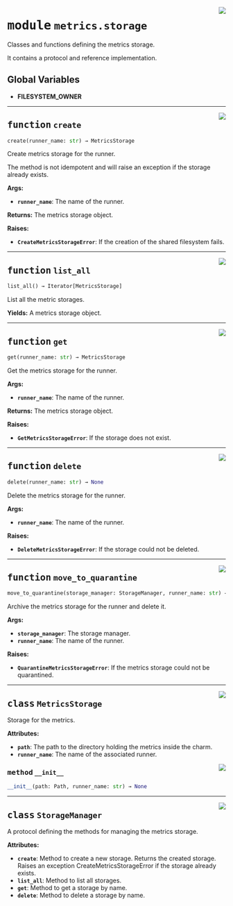<!-- markdownlint-disable -->

<a href="../src/github_runner_manager/metrics/storage.py#L0"><img align="right" style="float:right;" src="https://img.shields.io/badge/-source-cccccc?style=flat-square"></a>

# <kbd>module</kbd> `metrics.storage`
Classes and functions defining the metrics storage. 

It contains a protocol and reference implementation. 

**Global Variables**
---------------
- **FILESYSTEM_OWNER**

---

<a href="../src/github_runner_manager/metrics/storage.py#L71"><img align="right" style="float:right;" src="https://img.shields.io/badge/-source-cccccc?style=flat-square"></a>

## <kbd>function</kbd> `create`

```python
create(runner_name: str) → MetricsStorage
```

Create metrics storage for the runner. 

The method is not idempotent and will raise an exception if the storage already exists. 



**Args:**
 
 - <b>`runner_name`</b>:  The name of the runner. 



**Returns:**
 The metrics storage object. 



**Raises:**
 
 - <b>`CreateMetricsStorageError`</b>:  If the creation of the shared filesystem fails. 


---

<a href="../src/github_runner_manager/metrics/storage.py#L104"><img align="right" style="float:right;" src="https://img.shields.io/badge/-source-cccccc?style=flat-square"></a>

## <kbd>function</kbd> `list_all`

```python
list_all() → Iterator[MetricsStorage]
```

List all the metric storages. 



**Yields:**
  A metrics storage object. 


---

<a href="../src/github_runner_manager/metrics/storage.py#L123"><img align="right" style="float:right;" src="https://img.shields.io/badge/-source-cccccc?style=flat-square"></a>

## <kbd>function</kbd> `get`

```python
get(runner_name: str) → MetricsStorage
```

Get the metrics storage for the runner. 



**Args:**
 
 - <b>`runner_name`</b>:  The name of the runner. 



**Returns:**
 The metrics storage object. 



**Raises:**
 
 - <b>`GetMetricsStorageError`</b>:  If the storage does not exist. 


---

<a href="../src/github_runner_manager/metrics/storage.py#L142"><img align="right" style="float:right;" src="https://img.shields.io/badge/-source-cccccc?style=flat-square"></a>

## <kbd>function</kbd> `delete`

```python
delete(runner_name: str) → None
```

Delete the metrics storage for the runner. 



**Args:**
 
 - <b>`runner_name`</b>:  The name of the runner. 



**Raises:**
 
 - <b>`DeleteMetricsStorageError`</b>:  If the storage could not be deleted. 


---

<a href="../src/github_runner_manager/metrics/storage.py#L161"><img align="right" style="float:right;" src="https://img.shields.io/badge/-source-cccccc?style=flat-square"></a>

## <kbd>function</kbd> `move_to_quarantine`

```python
move_to_quarantine(storage_manager: StorageManager, runner_name: str) → None
```

Archive the metrics storage for the runner and delete it. 



**Args:**
 
 - <b>`storage_manager`</b>:  The storage manager. 
 - <b>`runner_name`</b>:  The name of the runner. 



**Raises:**
 
 - <b>`QuarantineMetricsStorageError`</b>:  If the metrics storage could not be quarantined. 


---

<a href="../src/github_runner_manager/metrics/storage.py#L29"><img align="right" style="float:right;" src="https://img.shields.io/badge/-source-cccccc?style=flat-square"></a>

## <kbd>class</kbd> `MetricsStorage`
Storage for the metrics. 



**Attributes:**
 
 - <b>`path`</b>:  The path to the directory holding the metrics inside the charm. 
 - <b>`runner_name`</b>:  The name of the associated runner. 

<a href="../<string>"><img align="right" style="float:right;" src="https://img.shields.io/badge/-source-cccccc?style=flat-square"></a>

### <kbd>method</kbd> `__init__`

```python
__init__(path: Path, runner_name: str) → None
```









---

<a href="../src/github_runner_manager/metrics/storage.py#L42"><img align="right" style="float:right;" src="https://img.shields.io/badge/-source-cccccc?style=flat-square"></a>

## <kbd>class</kbd> `StorageManager`
A protocol defining the methods for managing the metrics storage. 



**Attributes:**
 
 - <b>`create`</b>:  Method to create a new storage. Returns the created storage.  Raises an exception CreateMetricsStorageError if the storage already exists. 
 - <b>`list_all`</b>:  Method to list all storages. 
 - <b>`get`</b>:  Method to get a storage by name. 
 - <b>`delete`</b>:  Method to delete a storage by name. 





